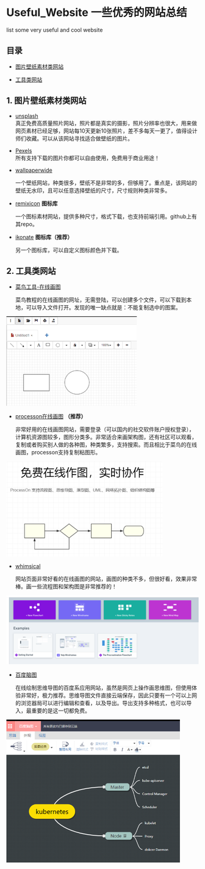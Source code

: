 # Useful_Website 一些优秀的网站总结
list some very useful and cool website

## 目录

+ [图片壁纸素材类网站](#图片壁纸素材类网站)

+ [工具类网站](#工具类网站)

## 1. 图片壁纸素材类网站

- [unsplash](https://unsplash.com/) <br>
真正免费高质量照片网站，照片都是真实的摄影，照片分辨率也很大，用来做网页素材已经足够，网站每10天更新10张照片，差不多每天一更了，值得设计师们收藏。可以从该网站寻找适合做壁纸的图片。

- [Pexels](https://www.pexels.com/) <br>
所有支持下载的图片你都可以自由使用，免费用于商业用途！

- [wallpaperwide](http://wallpaperswide.com/)<br>

  一个壁纸网站，种类很多，壁纸不是非常的多，但够用了。重点是，该网站的壁纸无水印，且可以任意选择壁纸的尺寸，尺寸规则种类非常多。

- [remixicon](https://remixicon.com/) **图标库**<br>

  一个图标素材网站，提供多种尺寸，格式下载，也支持前端引用。github上有其repo。
  
- [ikonate](https://ikonate.com/) **图标库（推荐）** <br>

  另一个图标库，可以自定义图标颜色并下载。
  
  
## 2. 工具类网站

- [菜鸟工具-在线画图](https://c.runoob.com/more/shapefly-diagram/)

  菜鸟教程的在线画图的网址，无需登陆，可以创建多个文件，可以下载到本地，可以导入文件打开。发现的唯一缺点就是：不能复制选中的图案。

<img src=".\img\1572953861958.png" alt="1572953861958" style="zoom: 67%;" />

- [processon在线画图](https://www.processon.com/) **（推荐）**

  非常好用的在线画图网站，需要登录（可以国内的社交软件账户授权登录），计算机资源图较多，图形分类多。非常适合来画架构图，还有社区可以观看，复制或者购买别人做的各种图，种类繁多，支持搜索。而且相比于菜鸟的在线画图，processon支持复制粘图形。

<img src=".\img\1572954131298.png" alt="1572954131298" style="zoom: 67%;" />

- [whimsical](https://whimsical.com/)

  网站页面非常好看的在线画图的网站，画图的种类不多，但很好看，效果非常棒。画一些流程图和架构图是非常推荐的！

<img src=".\img\333.png" style="zoom: 67%;" />

- [百度脑图](https://naotu.baidu.com/)
 
  在线绘制思维导图的百度系应用网站，虽然是网页上操作画思维图，但使用体验非常好，极力推荐。思维导图文件直接云端保存，因此只要有一个可以上网的浏览器局可以进行编辑和查看，以及导出。导出支持多种格式，也可以导入，最重要的是这一切都免费。

<img src=".\img\444.png" style="zoom: 67%;" />
